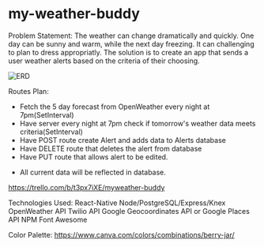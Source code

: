# my-weather-buddy

Problem Statement: The weather can change dramatically and quickly. One day can be sunny and warm, while the next day freezing. It can challenging to plan to dress appropriatly. The solution is to create an app that sends a user weather alerts based on the criteria of their choosing.

![ERD](https://github.com/Rosenmatt1/my-weather-buddy/components/assets/ERD.png)

Routes Plan:
- Fetch the 5 day forecast from OpenWeather every night at 7pm(SetInterval)
- Have server every night at 7pm check if tomorrow's weather data meets criteria(SetInterval)
- Have POST route create Alert and adds data to Alerts database
- Have DELETE route that deletes the alert from database
- Have PUT route that allows alert to be edited.
* All current data will be reflected in database.

https://trello.com/b/t3px7iXE/myweather-buddy

Technologies Used:
React-Native
Node/PostgreSQL/Express/Knex
OpenWeather API
Twilio API
Google Geocoordinates API or Google Places API
NPM Font Awesome

Color Palette:
https://www.canva.com/colors/combinations/berry-jar/
